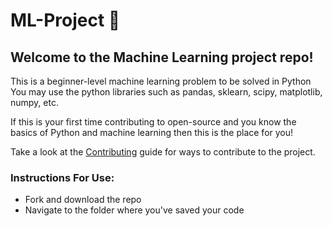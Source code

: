 # ML-Project 🤖

## Welcome to the Machine Learning project repo!

This is a beginner-level machine learning problem to be solved in Python
You may use the python libraries such as pandas, sklearn, scipy, matplotlib, numpy, etc.

If this is your first time contributing to open-source and you know the basics of Python and machine learning then this is the place for you!

Take a look at the [Contributing](CONTRIBUTING.md) guide for ways to contribute to the project.

### Instructions For Use:

- Fork and download the repo
- Navigate to the folder where you've saved your code
